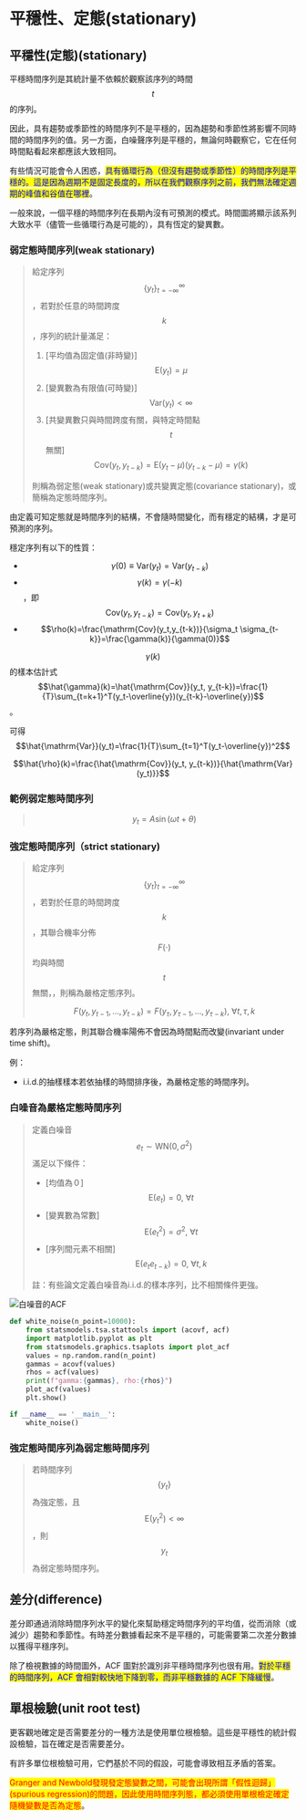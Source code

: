 # 平穩性、定態(stationary)

## 平穩性(定態)(stationary)

平穩時間序列是其統計量不依賴於觀察該序列的時間$$t$$的序列。

因此，具有趨勢或季節性的時間序列不是平穩的，因為趨勢和季節性將影響不同時間的時間序列的值。另一方面，白噪聲序列是平穩的，無論何時觀察它，它在任何時間點看起來都應該大致相同。

有些情況可能會令人困惑，<mark style="color:blue;">具有循環行為（但沒有趨勢或季節性）的時間序列是平穩的。這是因為週期不是固定長度的，所以在我們觀察序列之前，我們無法確定週期的峰值和谷值在哪裡</mark>。

一般來說，一個平穩的時間序列在長期內沒有可預測的模式。時間圖將顯示該系列大致水平（儘管一些循環行為是可能的），具有恆定的變異數。

### 弱定態時間序列(weak stationary)

> 給定序列$$\{y_t\}_{t=-\infty}^{\infty}$$，若對於任意的時間跨度$$k$$，序列的統計量滿足：
>
> 1. \[平均值為固定值(非時變)] $$\mathrm{E}(y_t)=\mu$$
> 2. \[變異數為有限值(可時變)] $$\mathrm{Var}(y_t) < \infty$$
> 3. \[共變異數只與時間跨度有關，與特定時間點$$t$$無關] $$\mathrm{Cov}(y_t, y_{t-k})=\mathrm{E}(y_t - \mu)(y_{t-k} - \mu)=\gamma(k)$$
>
> 則稱為弱定態(weak stationary)或共變異定態(covariance stationary)，或簡稱為定態時間序列。

由定義可知定態就是時間序列的結構，不會隨時間變化，而有穩定的結構，才是可預測的序列。

穩定序列有以下的性質：

* $$\gamma(0)\equiv \mathrm{Var}(y_t)=\mathrm{Var}(y_{t-k})$$
* $$\gamma(k)=\gamma(-k)$$，即$$\mathrm{Cov}(y_t, y_{t-k})=\mathrm{Cov}(y_t, y_{t+k})$$
* $$\rho(k)=\frac{\mathrm{Cov}(y_t,y_{t-k})}{\sigma_t \sigma_{t-k}}=\frac{\gamma(k)}{\gamma(0)}$$

$$\gamma(k)$$的樣本估計式$$\hat{\gamma}(k)=\hat{\mathrm{Cov}}(y_t, y_{t-k})=\frac{1}{T}\sum_{t=k+1}^T(y_t-\overline{y})(y_{t-k}-\overline{y})$$。

可得$$\hat{\mathrm{Var}}(y_t)=\frac{1}{T}\sum_{t=1}^T(y_t-\overline{y})^2$$

$$\hat{\rho}(k)=\frac{\hat{\mathrm{Cov}}(y_t, y_{t-k})}{\hat{\mathrm{Var}(y_t)}}$$

### 範例弱定態時間序列

> $$y_t=A\sin(\omega t+\theta)$$

### 強定態時間序列（strict stationary)

> 給定序列$$\{ y_t\}_{t=-\infty}^\infty$$，若對於任意的時間跨度$$k$$，其聯合機率分佈$$F(\cdot)$$均與時間$$t$$無關，，則稱為嚴格定態序列。
>
> $$F(y_t, y_{t-1}, \dots, y_{t-k})=F(y_{\tau}, y_{\tau-1}, \dots, y_{\tau-k}), ~ \forall t, \tau, k$$

若序列為嚴格定態，則其聯合機率陽佈不會因為時間點而改變(invariant under time shift)。

例：

* i.i.d.的抽樣樣本若依抽樣的時間排序後，為嚴格定態的時間序列。

### 白噪音為嚴格定態時間序列

> 定義白噪音$$e_t \sim \mathrm{WN}(0, \sigma^2)$$滿足以下條件：
>
> * \[均值為０] $$\mathrm{E}(e_t)=0, ~\forall t$$
> * \[變異數為常數] $$\mathrm{E}(e_t^2)=\sigma^2, ~\forall t$$
> * \[序列間元素不相關] $$\mathrm{E}(e_te_{t-k})=0,~\forall t,k$$
>
> 註：有些論文定義白噪音為i.i.d.的樣本序列，比不相關條件更強。

![白噪音的ACF](../../.gitbook/assets/white\_noise-min.png)

```python
def white_noise(n_point=10000):
    from statsmodels.tsa.stattools import (acovf, acf)
    import matplotlib.pyplot as plt
    from statsmodels.graphics.tsaplots import plot_acf
    values = np.random.rand(n_point)  
    gammas = acovf(values)
    rhos = acf(values)
    print(f"gamma:{gammas}, rho:{rhos}")
    plot_acf(values)
    plt.show()

if __name__ == '__main__':
    white_noise()
```

### 強定態時間序列為弱定態時間序列

> 若時間序列$$\{y_t\}$$為強定態，且$$\mathrm{E}(y_t^2)<\infty$$，則$${y_t}$$為弱定態時間序列。



## 差分(difference)

差分即通過消除時間序列水平的變化來幫助穩定時間序列的平均值，從而消除（或減少）趨勢和季節性。有時差分數據看起來不是平穩的，可能需要第二次差分數據以獲得平穩序列。

除了檢視數據的時間圖外，ACF 圖對於識別非平穩時間序列也很有用。<mark style="color:blue;">對於平穩的時間序列，ACF 會相對較快地下降到零，而非平穩數據的 ACF 下降緩慢</mark>。

## 單根檢驗(unit root test)

更客觀地確定是否需要差分的一種方法是使用單位根檢驗。這些是平穩性的統計假設檢驗，旨在確定是否需要差分。

有許多單位根檢驗可用，它們基於不同的假設，可能會導致相互矛盾的答案。

<mark style="color:red;">Granger and Newbold發現發定態變數之間，可能會出現所謂「假性迴歸」(spurious regression)的問題，因此使用時間序列態，都必須使用單根檢定確定隨機變數是否為定態</mark>。
